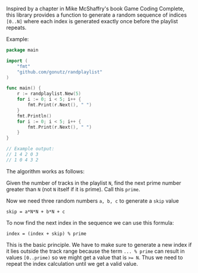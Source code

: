 Inspired by a chapter in Mike McShaffry's book Game Coding Complete, this library provides a function to generate a random sequence of indices `[0..N]` where each index is generated exactly once before the playlist repeats.

Example:

```Go
package main

import (
	"fmt"
	"github.com/gonutz/randplaylist"
)

func main() {
	r := randplaylist.New(5)
	for i := 0; i < 5; i++ {
		fmt.Print(r.Next(), " ")
	}
	fmt.Println()
	for i := 0; i < 5; i++ {
		fmt.Print(r.Next(), " ")
	}
}

// Example output:
// 1 4 2 0 3
// 1 0 4 3 2
```

The algorithm works as follows:

Given the number of tracks in the playlist `N`, find the next prime number greater than `N` (not `N` itself if it is prime). Call this `prime`.

Now we need three random numbers `a, b, c` to generate a `skip` value

    skip = a*N*N + b*N + c

To now find the next index in the sequence we can use this formula:

    index = (index + skip) % prime

This is the basic principle. We have to make sure to generate a new index if it lies outside the track range because the term `... % prime` can result in values `[0..prime)` so we might get a value that is `>= N`. Thus we need to repeat the index calculation until we get a valid value.

